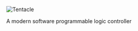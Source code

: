 ![Tentacle](https://res.cloudinary.com/jarautomation/image/upload/c_scale,w_250/v1620021619/logos/tentacle-light.png)

A modern software programmable logic controller
